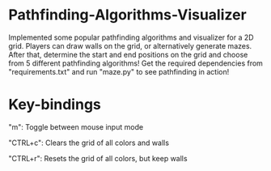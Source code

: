 # Pathfinding-Algorithms-Visualizer
Implemented some popular pathfinding algorithms and visualizer for a 2D grid. 
Players can draw walls on the grid, or alternatively generate mazes. After that, determine the start and end positions on the grid and choose from 5 different pathfinding algorithms!
Get the required dependencies from "requirements.txt" and run "maze.py" to see pathfinding in action!

# Key-bindings
"m": Toggle between mouse input mode

"CTRL+c": Clears the grid of all colors and walls

"CTRL+r": Resets the grid of all colors, but keep walls
